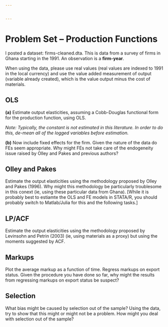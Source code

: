 ```yaml
---


---
```


<h1 id="problem-set----production-functions">Problem Set – Production Functions</h1>
<p>I posted a dataset: firms-cleaned.dta. This is data from a survey of firms in Ghana starting in the 1991. An observation is a <strong>firm-year</strong>.</p>
<p>When using the data, please use real values (real values are indexed to 1991 in the local currency) and use the value added measurement of output (variable already created), which is the value output minus the cost of materials.</p>
<h2 id="ols">OLS</h2>
<p><strong>(a)</strong> Estimate output elasticities, assuming a Cobb-Douglas functional form for the production function, using OLS.</p>
<p><em>Note: Typically, the constant is not estimated in this literature. In order to do this, de-mean all of the logged variables before estimation.</em></p>
<p><strong>(b)</strong> Now include fixed effects for the firm. Given the nature of the data do FEs seem appropriate. Why might FEs not take care of the endogeneity issue raised by Olley and Pakes and previous authors?</p>
<h2 id="olley-and-pakes">Olley and Pakes</h2>
<p>Estimate the output elasticities using the methodology proposed by Olley and Pakes (1996). Why might this methodology be particularly troublesome in this conext (ie, using these particular data from Ghana). [While it is probably best to estiamte the OLS and FE models in STATA/R, you should probably switch to Matlab/Julia for this and the following tasks.]</p>
<h2 id="lpacf">LP/ACF</h2>
<p>Estimate the output elasticities using the methodology proposed by Levinsohn and Petrin (2003) (ie, using materials as a proxy) but using the moments suggested by ACF.</p>
<h2 id="markups">Markups</h2>
<p>Plot the average markup as a function of time. Regress markups on export status. Given the procedure you have done so far, why might the results from regressing markups on export status be suspect?</p>
<h2 id="selection">Selection</h2>
<p>What bias might be caused by selection out of the sample? Using the data, try to show that this might or might not be a problem. How might you deal with selection out of the sample?</p>

